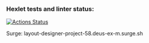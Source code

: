 ### Hexlet tests and linter status:
[![Actions Status](https://github.com/deus-ex-m/layout-designer-project-58/workflows/hexlet-check/badge.svg)](https://github.com/deus-ex-m/layout-designer-project-58/actions)

Surge: layout-designer-project-58.deus-ex-m.surge.sh
